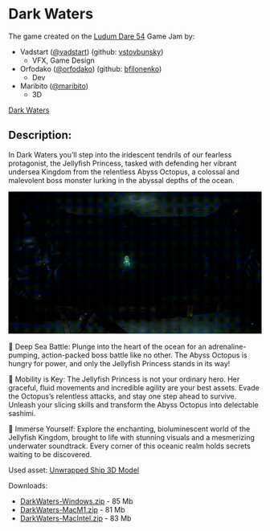 # Dark Waters

The game created on the [Ludum Dare 54](https://ldjam.com/events/ludum-dare/54) Game Jam by:
* Vadstart ([@vadstart](https://ldjam.com/users/vadstart)) (github: [vstovbunsky](https://github.com/vstovbunsky))
  * VFX, Game Design
* Orfodako ([@orfodako](https://ldjam.com/users/orfodako)) (github: [bfilonenko](https://github.com/bfilonenko))
  * Dev
* Maribito ([@maribito](https://ldjam.com/users/maribito))
  * 3D

[Dark Waters](https://ldjam.com/events/ludum-dare/54/dark-waters)

## Description:

In Dark Waters you’ll step into the iridescent tendrils of our fearless protagonist, the Jellyfish Princess, tasked with defending her vibrant undersea Kingdom from the relentless Abyss Octopus, a colossal and malevolent boss monster lurking in the abyssal depths of the ocean.

![](./Media/DarkWatersPreviewGif.gif)

🐙 Deep Sea Battle: Plunge into the heart of the ocean for an adrenaline-pumping, action-packed boss battle like no other. The Abyss Octopus is hungry for power, and only the Jellyfish Princess stands in its way!

🍣 Mobility is Key: The Jellyfish Princess is not your ordinary hero. Her graceful, fluid movements and incredible agility are your best assets. Evade the Octopus’s relentless attacks, and stay one step ahead to survive. Unleash your slicing skills and transform the Abyss Octopus into delectable sashimi.

🌊 Immerse Yourself: Explore the enchanting, bioluminescent world of the Jellyfish Kingdom, brought to life with stunning visuals and a mesmerizing underwater soundtrack. Every corner of this oceanic realm holds secrets waiting to be discovered.

Used asset: [Unwrapped Ship 3D Model](https://www.turbosquid.com/3d-models/unwrapped-ship-3d-1278443)

Downloads:
* [DarkWaters-Windows.zip](https://files.jam.host/uploads/$376136/DarkWaters-Windows.zip) - 85 Mb
* [DarkWaters-MacM1.zip](https://files.jam.host/uploads/$376136/DarkWaters-MacM1.zip) - 81 Mb
* [DarkWaters-MacIntel.zip](https://files.jam.host/uploads/$376136/DarkWaters-MacIntel.zip) - 83 Mb
